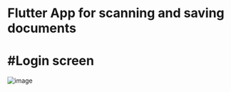 # Flutter App for scanning and saving documents

# #Login screen

![image](https://github.com/user-attachments/assets/697741c6-b734-464a-976b-9c4d79df5954)

